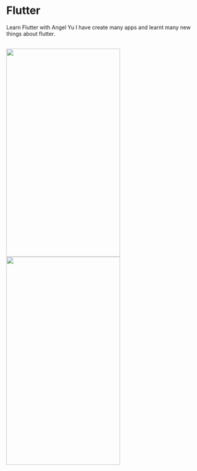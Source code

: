 # Flutter
Learn Flutter with Angel Yu
I have create many apps and learnt many new things about flutter.
<br/><br/>

<div class="row">
  <div class="column">
    <img src="https://github.com/Dheer08/Flutter-Development/blob/master/Demo%20of%20all%20apps/becomerich.jpg" width="300" height="550">
      </div>
  <div class="column">
      <img src="https://github.com/Dheer08/Flutter-Development/blob/master/Demo%20of%20all%20apps/Challenge-Poor.jpg" width="300" height="550">
  </div>
</div>



